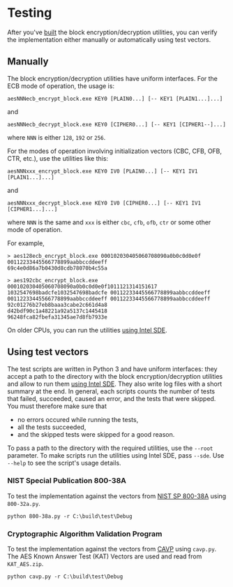 # Testing

After you've [built](https://github.com/egor-tensin/aesni#building) the block encryption/decryption utilities, you can verify the implementation either manually or automatically using test vectors.

## Manually

The block encryption/decryption utilities have uniform interfaces.
For the ECB mode of operation, the usage is:

    aesNNNecb_encrypt_block.exe KEY0 [PLAIN0...] [-- KEY1 [PLAIN1...]...]

and

    aesNNNecb_decrypt_block.exe KEY0 [CIPHER0...] [-- KEY1 [CIPHER1--]...]

where `NNN` is either `128`, `192` or `256`.

For the modes of operation involving initialization vectors (CBC, CFB, OFB, CTR, etc.), use the utilities like this:

    aesNNNxxx_encrypt_block.exe KEY0 IV0 [PLAIN0...] [-- KEY1 IV1 [PLAIN1...]...]

and

    aesNNNxxx_decrypt_block.exe KEY0 IV0 [CIPHER0...] [-- KEY1 IV1 [CIPHER1...]...]

where `NNN` is the same and `xxx` is either `cbc`, `cfb`, `ofb`, `ctr` or some other mode of operation.

For example,

    > aes128ecb_encrypt_block.exe 000102030405060708090a0b0c0d0e0f 00112233445566778899aabbccddeeff
    69c4e0d86a7b0430d8cdb78070b4c55a

    > aes192cbc_encrypt_block.exe 000102030405060708090a0b0c0d0e0f1011121314151617 1032547698badcfe1032547698badcfe 00112233445566778899aabbccddeeff 00112233445566778899aabbccddeeff 00112233445566778899aabbccddeeff
    92c01276b27eb8baaa3cabe2c661d4a8
    d42bdf90c1a48221a92a5137c1445418
    96248fca82fbefa31345ae7d8fb7933e

On older CPUs, you can run the utilities [using Intel SDE](https://github.com/egor-tensin/aesni#running-on-older-cpus).

## Using test vectors

The test scripts are written in Python 3 and have uniform interfaces: they accept a path to the directory with the block encryption/decryption utilities and allow to run them [using Intel SDE](https://github.com/egor-tensin/aesni#running-on-older-cpus).
They also write log files with a short summary at the end.
In general, each scripts counts the number of tests that failed, succeeded, caused an error, and the tests that were skipped.
You must therefore make sure that

* no errors occured while running the tests,
* all the tests succeeded,
* and the skipped tests were skipped for a good reason.

To pass a path to the directory with the required utilities, use the `--root` parameter.
To make scripts run the utilities using Intel SDE, pass `--sde`.
Use `--help` to see the script's usage details.

### NIST Special Publication 800-38A

To test the implementation against the vectors from [NIST SP 800-38A](http://csrc.nist.gov/publications/nistpubs/800-38a/sp800-38a.pdf) using `800-32a.py`.

    python 800-38a.py -r C:\build\test\Debug

### Cryptographic Algorithm Validation Program

To test the implementation against the vectors from [CAVP](http://csrc.nist.gov/groups/STM/cavp/) using `cavp.py`.
The AES Known Answer Test (KAT) Vectors are used and read from `KAT_AES.zip`.

    python cavp.py -r C:\build\test\Debug
